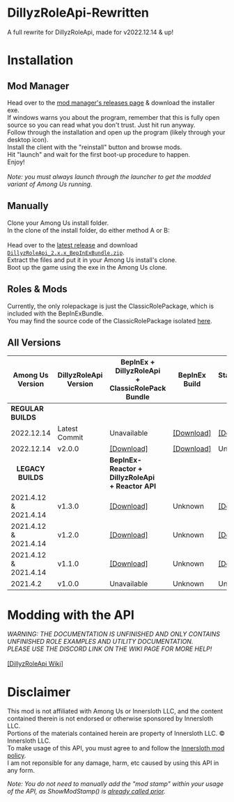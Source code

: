 # DillyzRoleApi-Rewritten
 A full rewrite for DillyzRoleApi, made for v2022.12.14 & up!
 
# Installation
## Mod Manager
Head over to the [mod manager's releases page](https://github.com/DillyzThe1/DRAPI-Mod-Manager/releases) & download the installer exe.<br>
If windows warns you about the program, remember that this is fully open source so you can read what you don't trust. Just hit run anyway.<br>
Follow through the installation and open up the program (likely through your desktop icon).<br>
Install the client with the "reinstall" button and browse mods.<br>
Hit "launch" and wait for the first boot-up procedure to happen.<br>
Enjoy!<br>
<br>
*Note: you must always launch through the launcher to get the modded variant of Among Us running.*
## Manually
Clone your Among Us install folder.<br>
In the clone of the install folder, do either method A or B:<br>
<br>
Head over to the <a href="https://github.com/DillyzThe1/DillyzRoleApi-Rewritten/releases/latest/">latest release</a> and download [`DillyzRoleApi_2.x.x_BepInExBundle.zip`](../../releases/download/2.0.0/DillyzRoleApi_2.0.0_BepInExBundle.zip).<br>
Extract the files and put it in your Among Us install's clone.<br>
Boot up the game using the exe in the Among Us clone.

## Roles & Mods
Currently, the only rolepackage is just the ClassicRolePackage, which is included with the BepInExBundle.<br>
You may find the source code of the ClassicRolePackage isolated <a href="https://github.com/DillyzThe1/ClassicRolePackage">here</a>.

## All Versions
| Among Us<br>Version | DillyzRoleApi<br>Version | BepInEx + DillyzRoleApi<br>+ ClassicRolePack<br>Bundle |  BepInEx<br>Build  | Standalone DLL |
|------------------|-----------------------|--------------------------------------------------|-----------------|----------------|
|**REGULAR BUILDS**| | | | |
| 2022.12.14 | Latest Commit | Unavailable | [[Download]](https://builds.bepinex.dev/projects/bepinex_be/577/BepInEx_UnityIL2CPP_x86_ec79ad0_6.0.0-be.577.zip) | [[Download]](../../raw/main/notes%20n%20stuff/DillyzRoleApi-Rewritten-Latest-Commit.dll) |
| 2022.12.14 | v2.0.0 | [[Download]](../../releases/download/2.0.0/DillyzRoleApi_2.0.0_BepInExBundle.zip) | [[Download]](https://builds.bepinex.dev/projects/bepinex_be/577/BepInEx_UnityIL2CPP_x86_ec79ad0_6.0.0-be.577.zip) | Unavailable |
| <center>**LEGACY BUILDS**</center>    |  | <b>BepInEx-Reactor + DillyzRoleApi<br>+ Reactor API</b> |   |         |
| 2021.4.12 & 2021.4.14 | v1.3.0 | [[Download]](https://github.com/DillyzThe1/DillyzRoleApi/releases/download/1.3.0/DillyzRoleAPI+BepInEx+Reactor.1.3.0.zip) | Unknown | [[Download]](https://github.com/DillyzThe1/DillyzRoleApi/releases/download/1.3.0/DillyzRolesAPI-2021.4.12s.dll) |
| 2021.4.12 & 2021.4.14 | v1.2.0 | [[Download]](https://github.com/DillyzThe1/DillyzRoleApi/releases/download/1.2.0/DillyzRoleAPI+BepInEx+Reactor.1.2.0.zip) | Unknown | [[Download]](https://github.com/DillyzThe1/DillyzRoleApi/releases/download/1.2.0/DillyzRolesAPI-2021.4.12s.dll) |
| 2021.4.12 & 2021.4.14 | v1.1.0 | [[Download]](https://github.com/DillyzThe1/DillyzRoleApi/releases/download/1.1.0/DillyzRoleAPI+BepInEx+Reactor.zip) | Unknown | [[Download]](https://github.com/DillyzThe1/DillyzRoleApi/releases/download/1.1.0/DillyzRolesAPI-2021.4.12s.dll) |
| 2021.4.2 | v1.0.0 | Unavailable | Unknown | Unavailable |

# Modding with the API
*WARNING: THE DOCUMENTATION IS UNFINISHED AND ONLY CONTAINS UNFINISHED ROLE EXAMPLES AND UTILITY DOCUMENTATION.*<br>
*PLEASE USE THE DISCORD LINK ON THE WIKI PAGE FOR MORE HELP!*<br>
<br>
[[DillyzRoleApi Wiki]](https://github.com/DillyzThe1/DillyzRoleApi-Rewritten/wiki)

# Disclaimer
This mod is not affiliated with Among Us or Innersloth LLC, and the content contained therein is not endorsed or otherwise sponsored by Innersloth LLC.<br>
Portions of the materials contained herein are property of Innersloth LLC. © Innersloth LLC.<br>
To make usage of this API, you must agree to and follow the <a href="https://www.innersloth.com/among-us-mod-policy/">Innersloth mod policy</a>.<br>
I am not reponsible for any damage, harm, etc caused by using this API in any form.

*Note: You do not need to manually add the "mod stamp" within your usage of the API, as ShowModStamp() is <a href="https://github.com/DillyzThe1/DillyzRoleApi-Rewritten/blob/main/DillyzRoleApiMain.cs#L60">already called prior</a>.*
